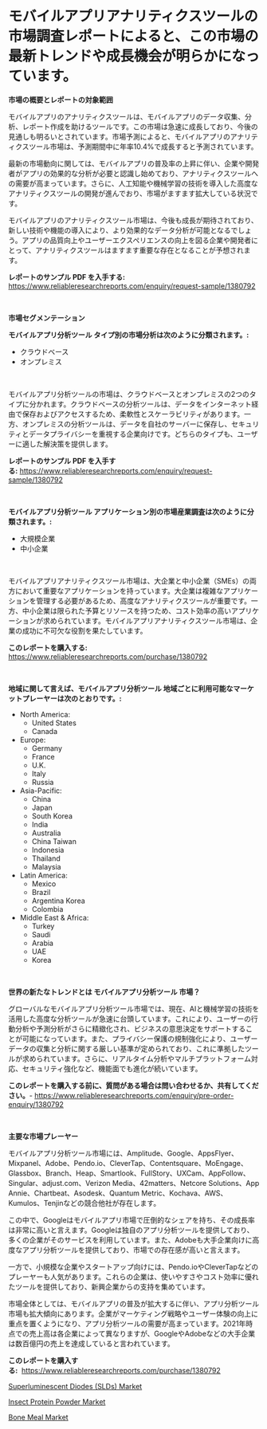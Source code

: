 <p><h1>モバイルアプリアナリティクスツールの市場調査レポートによると、この市場の最新トレンドや成長機会が明らかになっています。</h1></p><p><strong>市場の概要とレポートの対象範囲</strong></p>
<p><p>モバイルアプリのアナリティクスツールは、モバイルアプリのデータ収集、分析、レポート作成を助けるツールです。この市場は急速に成長しており、今後の見通しも明るいとされています。市場予測によると、モバイルアプリのアナリティクスツール市場は、予測期間中に年率10.4%で成長すると予測されています。</p><p>最新の市場動向に関しては、モバイルアプリの普及率の上昇に伴い、企業や開発者がアプリの効果的な分析が必要と認識し始めており、アナリティクスツールへの需要が高まっています。さらに、人工知能や機械学習の技術を導入した高度なアナリティクスツールの開発が進んでおり、市場がますます拡大している状況です。</p><p>モバイルアプリのアナリティクスツール市場は、今後も成長が期待されており、新しい技術や機能の導入により、より効果的なデータ分析が可能となるでしょう。アプリの品質向上やユーザーエクスペリエンスの向上を図る企業や開発者にとって、アナリティクスツールはますます重要な存在となることが予想されます。</p></p>
<p><strong>レポートのサンプル PDF を入手する:</strong> <a href="https://www.reliableresearchreports.com/enquiry/request-sample/1380792">https://www.reliableresearchreports.com/enquiry/request-sample/1380792</a></p>
<p>&nbsp;</p>
<p><strong>市場セグメンテーション</strong></p>
<p><strong>モバイルアプリ分析ツール タイプ別の市場分析は次のように分類されます。:</strong></p>
<p><ul><li>クラウドベース</li><li>オンプレミス</li></ul></p>
<p>&nbsp;</p>
<p><p>モバイルアプリ分析ツールの市場は、クラウドベースとオンプレミスの2つのタイプに分かれます。クラウドベースの分析ツールは、データをインターネット経由で保存およびアクセスするため、柔軟性とスケーラビリティがあります。一方、オンプレミスの分析ツールは、データを自社のサーバーに保存し、セキュリティとデータプライバシーを重視する企業向けです。どちらのタイプも、ユーザーに適した解決策を提供します。</p></p>
<p><strong>レポートのサンプル PDF を入手する:</strong>&nbsp;<a href="https://www.reliableresearchreports.com/enquiry/request-sample/1380792">https://www.reliableresearchreports.com/enquiry/request-sample/1380792</a></p>
<p>&nbsp;</p>
<p><strong> モバイルアプリ分析ツール アプリケーション別の市場産業調査は次のように分類されます。:</strong></p>
<p><ul><li>大規模企業</li><li>中小企業</li></ul></p>
<p>&nbsp;</p>
<p><p>モバイルアプリアナリティクスツール市場は、大企業と中小企業（SMEs）の両方において重要なアプリケーションを持っています。大企業は複雑なアプリケーションを管理する必要があるため、高度なアナリティクスツールが重要です。一方、中小企業は限られた予算とリソースを持つため、コスト効率の高いアプリケーションが求められています。モバイルアプリアナリティクスツール市場は、企業の成功に不可欠な役割を果たしています。</p></p>
<p><strong>このレポートを購入する:</strong>&nbsp; <a href="https://www.reliableresearchreports.com/purchase/1380792">https://www.reliableresearchreports.com/purchase/1380792</a></p>
<p>&nbsp;</p>
<p><strong>地域に関して言えば、モバイルアプリ分析ツール 地域ごとに利用可能なマーケットプレーヤーは次のとおりです。:</strong></p>
<p><ul>
    <li>
        North America:
        <ul>
            <li>United States</li>
            <li>Canada</li>
        </ul>
    </li>
    <li>
        Europe:
        <ul>
            <li>Germany</li>
            <li>France</li>
            <li>U.K.</li>
            <li>Italy</li>
            <li>Russia</li>
        </ul>
    </li>
    <li>
        Asia-Pacific:
        <ul>
            <li>China</li>
            <li>Japan</li>
            <li>South Korea</li>
            <li>India</li>
            <li>Australia</li>
            <li>China Taiwan</li>
            <li>Indonesia</li>
            <li>Thailand</li>
            <li>Malaysia</li>
        </ul>
    </li>
    <li>
        Latin America:
        <ul>
            <li>Mexico</li>
            <li>Brazil</li>
            <li>Argentina Korea</li>
            <li>Colombia</li>
        </ul>
    </li>
    <li>
        Middle East & Africa:
        <ul>
            <li>Turkey</li>
            <li>Saudi</li>
            <li>Arabia</li>
            <li>UAE</li>
            <li>Korea</li>
        </ul>
    </li>
    </ul></p>
<p>&nbsp;</p>
<p><strong>世界の新たなトレンドとは モバイルアプリ分析ツール 市場？</strong></p>
<p><p>グローバルなモバイルアプリ分析ツール市場では、現在、AIと機械学習の技術を活用した高度な分析ツールが急速に台頭しています。これにより、ユーザーの行動分析や予測分析がさらに精緻化され、ビジネスの意思決定をサポートすることが可能になっています。また、プライバシー保護の規制強化により、ユーザーデータの収集と分析に関する厳しい基準が定められており、これに準拠したツールが求められています。さらに、リアルタイム分析やマルチプラットフォーム対応、セキュリティ強化など、機能面でも進化が続いています。</p></p>
<p><strong>このレポートを購入する前に、質問がある場合は問い合わせるか、共有してください。</strong>- <a href="https://www.reliableresearchreports.com/enquiry/pre-order-enquiry/1380792">https://www.reliableresearchreports.com/enquiry/pre-order-enquiry/1380792</a></p>
<p>&nbsp;</p>
<p><strong>主要な市場プレーヤー</strong></p>
<p><p>モバイルアプリ分析ツール市場には、Amplitude、Google、AppsFlyer、Mixpanel、Adobe、Pendo.io、CleverTap、Contentsquare、MoEngage、Glassbox、Branch、Heap、Smartlook、FullStory、UXCam、AppFollow、Singular、adjust.com、Verizon Media、42matters、Netcore Solutions、App Annie、Chartbeat、Asodesk、Quantum Metric、Kochava、AWS、Kumulos、Tenjinなどの競合他社が存在します。</p><p>この中で、Googleはモバイルアプリ市場で圧倒的なシェアを持ち、その成長率は非常に高いと言えます。Googleは独自のアプリ分析ツールを提供しており、多くの企業がそのサービスを利用しています。また、Adobeも大手企業向けに高度なアプリ分析ツールを提供しており、市場での存在感が高いと言えます。</p><p>一方で、小規模な企業やスタートアップ向けには、Pendo.ioやCleverTapなどのプレーヤーも人気があります。これらの企業は、使いやすさやコスト効率に優れたツールを提供しており、新興企業からの支持を集めています。</p><p>市場全体としては、モバイルアプリの普及が拡大するに伴い、アプリ分析ツール市場も拡大傾向にあります。企業がマーケティング戦略やユーザー体験の向上に重点を置くようになり、アプリ分析ツールの需要が高まっています。2021年時点での売上高は各企業によって異なりますが、GoogleやAdobeなどの大手企業は数百億円の売上を達成していると言われています。</p></p>
<p><strong>このレポートを購入する:</strong>&nbsp;&nbsp;<a href="https://www.reliableresearchreports.com/purchase/1380792">https://www.reliableresearchreports.com/purchase/1380792</a></p>
<p><p><a href="https://view.publitas.com/reportprime-1/superluminescent-diodes-slds-market-size-market-share-and-global-market-analysis-report-2024-2031/">Superluminescent Diodes (SLDs) Market</a></p><p><a href="https://nifty-kite-d51.notion.site/Insect-Protein-Powder-Market-Size-Share-Trends-Analysis-Report-By-Material-By-Type-By-End-user--9eab3747f9b946c48a0c4b82a74743d7">Insect Protein Powder Market</a></p><p><a href="https://five-trouble-98a.notion.site/Bone-Meal-Market-Research-Report-The-Key-To-Successful-Business-Strategy-Forecasted-for-Period-from-f54b5ee63d1943efb993f015f6dfa9b4">Bone Meal Market</a></p></p>